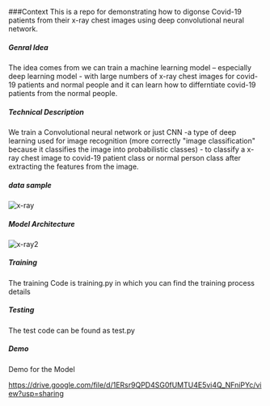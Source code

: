 ###Context
This is a repo for demonstrating how to digonse Covid-19 patients from their x-ray chest images using deep convolutional neural network.

##### Genral Idea
The idea comes from we can train a machine learning model – especially deep learning model -  with large numbers of x-ray chest images for covid-19 patients and normal people and it can learn how to differntiate covid-19 patients from the normal people.

##### Technical Description

 We train a Convolutional neural network or just CNN -a type of deep learning used for image recognition (more correctly "image classification" because it classifies the image into probabilistic classes) - to classify a x-ray chest image to covid-19 patient class or normal person class after extracting the features from the image.


##### data sample
![x-ray](https://user-images.githubusercontent.com/47028466/113564043-f89ee600-9608-11eb-9a14-7793537a87b8.JPG)


##### Model Architecture
![x-ray2](https://user-images.githubusercontent.com/47028466/113566631-5e8d6c80-960d-11eb-943d-2fca4b6091e2.JPG)

##### Training
The training Code is training.py in which you can find the training process details

##### Testing
The test code can be found as test.py

##### Demo
Demo for the Model

https://drive.google.com/file/d/1ERsr9QPD4SG0fUMTU4E5vi4Q_NFniPYc/view?usp=sharing
